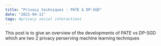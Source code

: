 ```yaml
---
title: "Privacy techniques : PATE & DP-SGD"
date: "2021-04-11"
tags: #privacy social interactions
---
```


This post is to give an overview of the developments of PATE vs DP-SGD which are two 2 privacy perserving machine learning techniques
